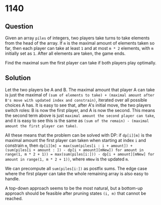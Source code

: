 # 1140

## Question

Given an array `piles` of integers, two players take turns to take elements from the head of the array. If `m` is the maximal amount of elements taken so far, then each player can take at least `1` and at most `m * 2` elements, with `m` initially set as `1`. After all elements are taken, the game ends.

Find the maximal sum the first player can take if both players play optimally.

## Solution

Let the two players be A and B. The maximal amount that player A can take is just the maximal of `(sum of elements to take) + (maximal amount after B's move with updated index and constrain)`, iterated over all possible choices A has. It is easy to see that, after A's initial move, the two players switch roles: B is now the first player, and A is now the second. This means the second term above is just `maximal amount the second player can take`, and it is easy to see this is the same as `(sum of the remain) - (maximal amount the first player can take)`.

All these means that the problem can be solved with DP: if `dp[i][m]` is the maximal amount the first player can taken when starting at index `i` and constrain `m`, then `dp[i][m] = max(sum(piles[i : i + amount]) + (sum(piles[i + amount : ]) - dp[i + amount][mNew]) for amount in range(1, m * 2 + 1)) = max(sum(piles[i:])) - dp[i + amount][mNew] for amount in range(1, m * 2 + 1))`, where `mNew` is the updated `m`.

We can precompute all `sum(piles[i:])` as postfix sums. The edge case where the first player can take the whole remaining array is also easy to handle.

A top-down approach seems to be the most natural, but a bottom-up approach should be feasible after pruning states `(i, m)` that cannot be reached.
